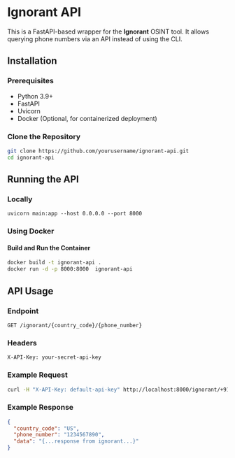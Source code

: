 # Ignorant API

This is a FastAPI-based wrapper for the **Ignorant** OSINT tool. It allows querying phone numbers via an API instead of using the CLI.


## Installation

### Prerequisites
- Python 3.9+
- FastAPI
- Uvicorn
- Docker (Optional, for containerized deployment)

### Clone the Repository
```bash
git clone https://github.com/yourusername/ignorant-api.git
cd ignorant-api
```

## Running the API
### Locally
```
uvicorn main:app --host 0.0.0.0 --port 8000
```

### Using Docker
#### Build and Run the Container
```bash
docker build -t ignorant-api .
docker run -d -p 8000:8000  ignorant-api
```

## API Usage
### Endpoint
```
GET /ignorant/{country_code}/{phone_number}
```

### Headers
```
X-API-Key: your-secret-api-key
```

### Example Request
```bash
curl -H "X-API-Key: default-api-key" http://localhost:8000/ignorant/+91/0123456789
```

### Example Response
```json
{
  "country_code": "US",
  "phone_number": "1234567890",
  "data": "{...response from ignorant...}"
}
```
